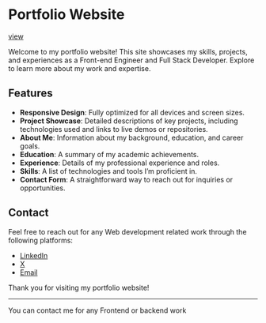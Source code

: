 
# Portfolio Website
[view](https://dhanushbd.vercel.app/)

Welcome to my portfolio website! This site showcases my skills, projects, and experiences as a Front-end Engineer and Full Stack Developer. Explore to learn more about my work and expertise.

## Features

- **Responsive Design**: Fully optimized for all devices and screen sizes.
- **Project Showcase**: Detailed descriptions of key projects, including technologies used and links to live demos or repositories.
- **About Me**: Information about my background, education, and career goals.
- **Education**: A summary of my academic achievements.
- **Experience**: Details of my professional experience and roles.
- **Skills**: A list of technologies and tools I’m proficient in.
- **Contact Form**: A straightforward way to reach out for inquiries or opportunities.



## Contact

Feel free to reach out for any Web development related work through the following platforms:

- [LinkedIn](https://www.linkedin.com/in/dhanushbd03)
- [X](https://x.com/bddhanush)
- [Email](mailto:bddhanush03@gmail.com)

Thank you for visiting my portfolio website!

---
You can contact me for any Frontend or backend work
